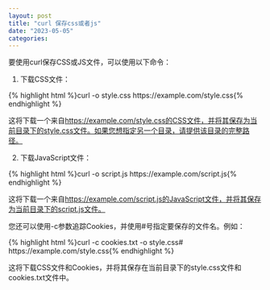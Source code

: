 ```yaml
---
layout: post
title: "curl 保存css或者js"
date: "2023-05-05"
categories: 
---
```

<div id="rtf1268">
<div>
<p>要使用curl保存CSS或JS文件，可以使用以下命令：</p>
<ol>
<li>下载CSS文件：</li>
</ol>
{% highlight html %}curl -o style.css https://example.com/style.css{% endhighlight %}
<p>这将下载一个来自<a href="https://example.com/style.css%E7%9A%84CSS%E6%96%87%E4%BB%B6%EF%BC%8C%E5%B9%B6%E5%B0%86%E5%85%B6%E4%BF%9D%E5%AD%98%E4%B8%BA%E5%BD%93%E5%89%8D%E7%9B%AE%E5%BD%95%E4%B8%8B%E7%9A%84style.css%E6%96%87%E4%BB%B6%E3%80%82%E5%A6%82%E6%9E%9C%E6%82%A8%E6%83%B3%E6%8C%87%E5%AE%9A%E5%8F%A6%E4%B8%80%E4%B8%AA%E7%9B%AE%E5%BD%95%EF%BC%8C%E8%AF%B7%E6%8F%90%E4%BE%9B%E8%AF%A5%E7%9B%AE%E5%BD%95%E7%9A%84%E5%AE%8C%E6%95%B4%E8%B7%AF%E5%BE%84%E3%80%82">https://example.com/style.css的CSS文件，并将其保存为当前目录下的style.css文件。如果您想指定另一个目录，请提供该目录的完整路径。</a></p>
<ol start="2">
<li>下载JavaScript文件：</li>
</ol>
{% highlight html %}curl -o script.js https://example.com/script.js{% endhighlight %}
<p>这将下载一个来自<a href="https://example.com/script.js%E7%9A%84JavaScript%E6%96%87%E4%BB%B6%EF%BC%8C%E5%B9%B6%E5%B0%86%E5%85%B6%E4%BF%9D%E5%AD%98%E4%B8%BA%E5%BD%93%E5%89%8D%E7%9B%AE%E5%BD%95%E4%B8%8B%E7%9A%84script.js%E6%96%87%E4%BB%B6%E3%80%82">https://example.com/script.js的JavaScript文件，并将其保存为当前目录下的script.js文件。</a></p>
<p>您还可以使用-c参数追踪Cookies，并使用#号指定要保存的文件名。例如：</p>
{% highlight html %}curl -c cookies.txt -o style.css# https://example.com/style.css{% endhighlight %}
<p>这将下载CSS文件和Cookies，并将其保存在当前目录下的style.css文件和cookies.txt文件中。</p>
</div>
</div>
